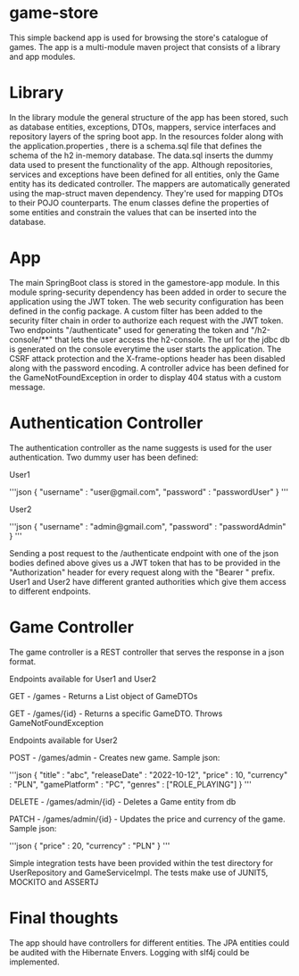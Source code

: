# game-store
This simple backend app is used for browsing the store's catalogue of games. 
The app is a multi-module maven project that consists of a library and app modules. 
<h1>Library</h1>
<p>In the library module the general structure of the app has been stored, such as database entities,
exceptions, DTOs, mappers, service interfaces and repository layers of the spring boot app. 
In the resources folder along with the application.properties , there is a schema.sql file that
defines the schema of the h2 in-memory database. The data.sql inserts the dummy data used to
present the functionality of the app. Although repositories, services and exceptions have been defined for
all entities, only the Game entity has its dedicated controller. The mappers are
automatically generated using the map-struct maven dependency. They're used for
mapping DTOs to their POJO counterparts. The enum classes define the properties of
some entities and constrain the values that can be inserted into the database.</p>
<h1>App</h1>
<p>The main SpringBoot class is stored in the gamestore-app module. In this module
spring-security dependency has been added in order to secure the application using the
JWT token. The web security configuration has been defined in the config package.
A custom filter has been added to the security filter chain in order to authorize each
request with the JWT token. Two endpoints "/authenticate" used for generating the token
and "/h2-console/**" that lets the user access the h2-console. The url for the jdbc
db is generated on the console everytime the user starts the application. The CSRF attack
protection and the X-frame-options header has been disabled along with the password encoding.
A controller advice has been defined for the GameNotFoundException in order to display
404 status with a custom message.</p>
<h1>Authentication Controller</h1>
<p>The authentication controller as the name suggests is used for the user authentication.
Two dummy user has been defined: </p>
<p>User1</p>
'''json
{
"username" : "user@gmail.com",
"password" : "passwordUser"
}
'''
<p>User2</p>
'''json
{
"username" : "admin@gmail.com",
"password" : "passwordAdmin"
}
'''
<p>Sending a post request to the /authenticate endpoint with one of the json bodies defined
above gives us a JWT token that has to be provided in the "Authorization" header for
every request along with the "Bearer " prefix. User1 and User2 have different granted
authorities which give them access to different endpoints.</p>
<h1>Game Controller</h1>
<p>The game controller is a REST controller that serves the response in a json format.</p>
<p>Endpoints available for User1 and User2</p>
<p>GET - /games - Returns a List object of GameDTOs</p>
<p>GET - /games/{id} - Returns a specific GameDTO. Throws GameNotFoundException</p>
<p></p>
<p>Endpoints available for User2</p>
<p>POST - /games/admin - Creates new game. Sample json:</p>
'''json
{
"title" : "abc",
"releaseDate" : "2022-10-12",
"price" : 10,
"currency" : "PLN",
"gamePlatform" : "PC",
"genres" : ["ROLE_PLAYING"]
}
'''
<p>DELETE - /games/admin/{id} - Deletes a Game entity from db</p>
<p>PATCH - /games/admin/{id} - Updates the price and currency of the game. Sample json:</p>
'''json
{
"price" : 20,
"currency" : "PLN"
}
'''
<p>Simple integration tests have been provided within the test directory for UserRepository
and GameServiceImpl. The tests make use of JUNIT5, MOCKITO and ASSERTJ</p>
<h1>Final thoughts</h1>
<p>The app should have controllers for different entities. The JPA entities could be audited
with the Hibernate Envers. Logging with slf4j could be implemented.</p>